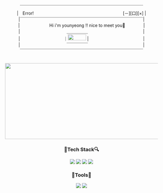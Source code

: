 



<!-- ![header](https://capsule-render.vercel.app/api?type=wave&color=bde0fe&height=200&section=header&text=YounYeong%20Lee&fontSize=50) --!>

<div align="center">
 <!-- 
  ￣￣￣￣￣￣￣￣￣￣￣￣￣￣￣￣￣￣￣￣￣￣￣￣￣￣￣￣￣<br>
|　Error!　　　　　　　　　　　　　　　　　　　　　[－][口][×] |<br>
|￣￣￣￣￣￣￣￣￣￣￣￣￣￣￣￣￣￣￣￣￣￣￣￣￣￣￣￣￣|<br>
|　　　　　　　Hi i'm younyeong !! nice to meet you👋　　　　 |<br>
|　　　　　　　　　　　＿＿＿＿＿　　　　　　　　　　　　　|<br>
| 　　　　　　　　　　｜you as well |　　　　　　　　　 　 　　|<br>
|　　　　　　　　　　　￣￣￣￣￣　　　　　　　　　　　　　|<br>
￣￣￣￣￣￣￣￣￣￣￣￣￣￣￣￣￣￣￣￣￣￣￣￣￣￣￣￣￣<br>
-->

  ￣￣￣￣￣￣￣￣￣￣￣￣￣￣￣￣￣￣￣￣￣￣￣￣￣￣￣￣￣<br>
|　Error!　　　　　　　　　　　　　　　　　　　　　[－][口][×] |<br>
|￣￣￣￣￣￣￣￣￣￣￣￣￣￣￣￣￣￣￣￣￣￣￣￣￣￣￣￣￣|<br>
|　　　　　　　Hi i'm younyeong !! nice to meet you👋　　　　 |<br>
|　　　　　　　　　　　＿＿＿＿＿　　　　　　　　　　　　　|<br>
| 　　　　　　　　　　｜<img src="https://img.shields.io/badge/Notion-000000?style=flat-square&logo=Notion&logoColor=white" height="20px" width="60px"/> |  　　　　　　　　　 　 　　|<br>
|　　　　　　　　　　　￣￣￣￣￣　　　　　　　　　　　　　|<br>
￣￣￣￣￣￣￣￣￣￣￣￣￣￣￣￣￣￣￣￣￣￣￣￣￣￣￣￣￣<br>

<br>
<img src='https://user-images.githubusercontent.com/92067780/212530496-83682128-093f-43ef-a737-d4b343cd6778.gif' height="250px" width="600px">
 
<br>


### 🔎Tech Stack🔍

  
  <img src="https://img.shields.io/badge/JavaScript-F7DF1E?style=flat-square&logo=JavaScript&logoColor=white"/>
  <img src="https://img.shields.io/badge/Java-007396?style=flat-square&logo=java&logoColor=white"/>
  <img src="https://img.shields.io/badge/HTML-E34F26?style=flat-square&logo=HTML5&logoColor=white"/>
  <img src="https://img.shields.io/badge/CSS-1572B6?style=flat-square&logo=CSS3&logoColor=white"/>
  
  ### 🔨Tools🔨
 <img src="https://img.shields.io/badge/Visual Studio Code-007ACC?style=flat-square&logo=Visual Studio Code&logoColor=white"/>
 <img src="https://img.shields.io/badge/Eclipse-2C2255?style=flat-square&logo=Eclipse IDE&logoColor=white"/>


 </div> 
